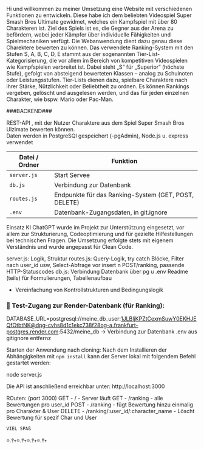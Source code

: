 Hi und willkommen zu meiner Umsetzung eine Website mit verschiedenen Funktionen zu entwickeln.
Diese habe ich dem beliebten Videospiel Super Smash Bros Ultimate gewidmet, welches ein Kampfspiel mit über 80 Charakteren ist. Ziel des Spiels ist es, die Gegner aus der Arena zu befördern, wobei jeder Kämpfer über individuelle Fähigkeiten und Spielmechaniken verfügt.
Die Webanwendung dient dazu genau diese Charektere bewerten zu können. Das verwendete Ranking-System mit den Stufen S, A, B, C, D, E stammt aus der sogenannten Tier-List-Kategorisierung, die vor allem im Bereich von kompetitiven Videospielen wie Kampfspielen verbreitet ist.
Dabei steht „S“ für „Superior“ (höchste Stufe), gefolgt von absteigend bewerteten Klassen – analog zu Schulnoten oder Leistungsstufen. Tier-Lists dienen dazu, spielbare Charaktere nach ihrer Stärke, Nützlichkeit oder Beliebtheit zu ordnen.
Es können Rankings vergeben, gelöscht und ausgelesen werden, und das für jeden einzelnen Charakter, wie bspw. Mario oder Pac-Man.


###BACKEND###

REST-API , mit der Nutzer Charaktere aus dem Spiel Super Smash Bros Ulzimate bewerten können.  
Daten werden in PostgreSQl gespeichert (-pgAdmin), Node.js u. express verwendet


| Datei / Ordner   | Funktion                                                   |
|------------------|------------------------------------------------------------|
| `server.js`      | Start Servee                                               |
| `db.js`          | Verbindung zur Datenbank                                   |
| `routes.js`      | Endpunkte für das Ranking-System (GET, POST, DELETE)       |
| `.env`           | Datenbank-Zugangsdaten, in git.ignore                      |


Einsatz KI
ChatGPT wurde im Projekt zur Unterstützung eingesetzt, vor allem zur Strukturierung, Codeoptimierung und für gezielte Hilfestellungen bei technischen Fragen. Die Umsetzung erfolgte stets mit eigenem Verständnis und wurde angepasst für Clean Code.


server.js: Logik, Struktur
routes.js: Query-Logik, try catch Blöcke, Filter nach user_id usw, Select-Abfrage vor insert n POST/ranking, passende HTTP-Statuscodes
db.js: Verbindung Datenbank über pg u .env
Readme (teils) für Formulierungen, Tabellenaufbau
- Vereinfachung von Kontrollstrukturen und Bedingungslogik



### 🧪 Test-Zugang zur Render-Datenbank (für Ranking):


DATABASE_URL=postgresql://meine_db_user:1JLBIjKPZtCexmSuwY0EKHJEQfOtbtNK@dpg-cvhs8d1c1ekc738f28og-a.frankfurt-postgres.render.com:5432/meine_db
 -> Verbindung zur Datenbank
 .env aus gitignore entfernz



Starten der Anwendung nach cloning:
Nach dem Installieren der Abhängigkeiten mit `npm install` kann der Server lokal mit folgendem Befehl gestartet werden:

node server.js

Die API ist anschließend erreichbar unter: http://localhost:3000

ROuten: (port 3000)
GET    -    /                                   -   Server läuft
GET    -    /ranking                            -   alle Bewertungen pro user_id
POST   -    /ranking                            -   fügt Bewertung hinzu einmalig pro Charakter & User
DELETE -    /ranking/:user_id/:character_name   -   Löscht Bewertung für spezif Char und User


    VIEL SPAß
𖡼.𖤣𖥧𖡼.𖤣𖥧𖡼.𖤣𖥧𖡼.𖤣𖥧
